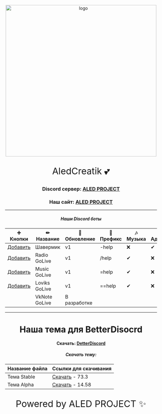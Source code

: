 <div id="logo" align="center">
<img src="https://i.imgur.com/hiZVAD2.png" alt="logo" style="width:500px;height:auto"> 
<p align="center" style="font-size:30px">AledCreatik 💕</p>

### Discord сервер: [ALED PROJECT](https://discord.gg/5BM4XD3qxM)
### Наш сайт: [ALED PROJECT](https://aledproject.github.io)
---

##### Наши Discord боты 
➕ Кнопки           | ✏ Название   | 📀 Обновление | 🌠 Префикс | 🎶 Музыка | 🔧 Админ | 💘 NSFW | 👑 Топ
------------------- | ------------- | -------------- | ---------- | --------- | --------- | ------- | -------
[Добавить]()        | Шавермик      | v1             | -help      | ❌        | ✔        | ✔       | ✔
[Добавить]()        | Radio GoLive  | v1             | /help      | ✔         | ❌       | ❌      | ✔
[Добавить]()        | Music GoLive  | v1             | =help      | ✔         | ❌       | ❌      | ❌
[Добавить]()        | Loviks GoLive | v1             | ==help     | ✔         | ❌       | ❌      | ❌
[]()                | VkNote GoLive | В разработке   |            |           |           |         |
---
# Наша тема для BetterDisocrd  
#### Скачать: [DetterDiscord](https://BetterDiscord.app)
##### Скачать тему: 
Название файла | Ссылки для скачивания
------------ | -------------
Тема Stable | [Скачать](https://github.com/ALEDPROJECT/ALED-THEME/releases/download/R-Stable/aledproject-relese.theme.css) - 73.3
Тема Alpha  | [Скачать](https://github.com/ALEDPROJECT/ALED-THEME/releases/download/A-14.58/aledproject-alpha.theme.css) - 14.58


<p align="center" style="font-size:30px">Powered by ALED PROJECT ✨</p>
